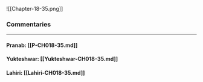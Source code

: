 ![[Chapter-18-35.png]]

### Commentaries

---

#### Pranab: [[P-CH018-35.md]]

#### Yukteshwar: [[Yukteshwar-CH018-35.md]]

#### Lahiri: [[Lahiri-CH018-35.md]]
